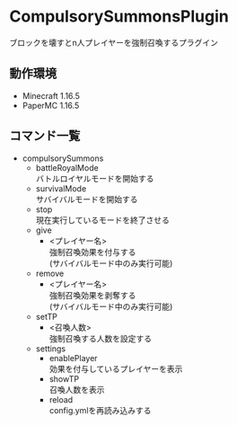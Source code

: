 # CompulsorySummonsPlugin
ブロックを壊すとn人プレイヤーを強制召喚するプラグイン

## 動作環境
- Minecraft 1.16.5
- PaperMC 1.16.5

## コマンド一覧
- compulsorySummons
    - battleRoyalMode  
      バトルロイヤルモードを開始する
    - survivalMode  
      サバイバルモードを開始する
    - stop  
      現在実行しているモードを終了させる
    - give
        - <プレイヤー名>  
          強制召喚効果を付与する  
          (サバイバルモード中のみ実行可能)
    - remove
        - <プレイヤー名>  
          強制召喚効果を剥奪する  
          (サバイバルモード中のみ実行可能)
    - setTP
        - <召喚人数>  
          強制召喚する人数を設定する
    - settings
        - enablePlayer  
          効果を付与しているプレイヤーを表示
        - showTP  
          召喚人数を表示
        - reload  
          config.ymlを再読み込みする